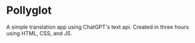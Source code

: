 # Pollyglot
A simple translation app using ChatGPT's text api. Created in three hours using HTML, CSS, and JS.
